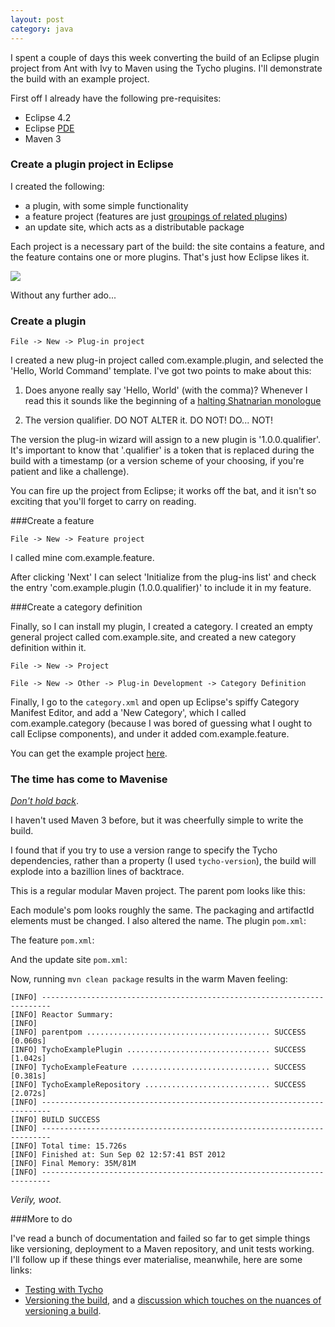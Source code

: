 ```yaml
---
layout: post
category: java
---
```


I spent a couple of days this week converting the build of an Eclipse
plugin project from Ant with Ivy to Maven using the Tycho plugins.
I'll demonstrate the build with an example project.

First off I already have the following pre-requisites:

- Eclipse 4.2
- Eclipse [PDE](http://www.eclipse.org/pde/)
- Maven 3

### Create a plugin project in Eclipse

I created the following:

- a plugin, with some simple functionality
- a feature project (features are just [groupings of related plugins](https://www.google.co.uk/search?q=what+is+an+eclipse+feature&ie=utf-8&oe=utf-8&aq=t&rls=org.mozilla:en-GB:official&client=firefox-a&channel=fflb#hl=en&client=firefox-a&hs=UnU&rls=org.mozilla:en-GB:official&channel=fflb&q=eclipse+feature&tbs=dfn:1&tbo=u&sa=X&ei=tUpDUIT6Coqp0QWR4oCQAw&ved=0CCAQkQ4&bav=on.2,or.r_gc.r_pw.r_qf.&fp=b566ea27a82450a4&biw=1440&bih=787))
- an update site, which acts as a distributable package

Each project is a necessary part of the build: the site contains a feature,
and the feature contains one or more plugins. That's just how Eclipse
likes it.

![](http://upload.wikimedia.org/wikipedia/commons/thumb/0/0a/Russian_Dolls.jpg/800px-Russian_Dolls.jpg)

Without any further ado...

### Create a plugin

`File -> New -> Plug-in project`

I created a new plug-in project called com.example.plugin, and selected
the 'Hello, World Command' template. I've got two points to make about this:

1. Does anyone really say 'Hello, World' (with the comma)? Whenever
I read this it sounds like the beginning of a
[halting Shatnarian monologue](http://www.youtube.com/watch?v=HiFEzc_gsuw)

2. The version qualifier. DO NOT ALTER it. DO NOT! DO... NOT!

The version the plug-in wizard will assign to a new plugin is 
'1.0.0.qualifier'. It's important to know that '.qualifier' is a
token that is replaced during the build with a timestamp (or a version
scheme of your choosing, if you're patient and like a challenge).

You can fire up the project from Eclipse; it works off the bat,
and it isn't so exciting that you'll forget to carry on reading.

###Create a feature

`File -> New -> Feature project`

I called mine com.example.feature.

After clicking 'Next' I can select 'Initialize from the  plug-ins list'
and check the entry 'com.example.plugin (1.0.0.qualifier)' to include
it in my feature.

###Create a category definition

Finally, so I can install my plugin, I created a category. I created
an empty general project called com.example.site, and created a new 
category definition within it.

`File -> New -> Project`

`File -> New -> Other -> Plug-in Development -> Category Definition`

Finally, I go to the `category.xml` and open up Eclipse's spiffy
Category Manifest Editor, and add a 'New Category', which I called
com.example.category (because I was bored of guessing what I ought to
call Eclipse components), and under it added com.example.feature.

You can get the example project [here](downloads/code/TychoExampleFeature.tar.gz).

### The time has come to Mavenise

*[Don't hold back](http://www.youtube.com/watch?v=Xu3FTEmN-eg)*.

I haven't used Maven 3 before, but it was cheerfully simple
to write the build.

I found that if you try to use a version range to specify the Tycho
dependencies, rather than a property (I used `tycho-version`), the
build will explode into a bazillion lines of backtrace.

This is a regular modular Maven project. The parent pom looks like
this:

Each module's pom looks roughly the same. The packaging and artifactId
elements must be changed. I also altered the name. The plugin `pom.xml`:

The feature `pom.xml`:

And the update site `pom.xml`:

Now, running `mvn clean package` results in the warm Maven feeling:

    [INFO] ------------------------------------------------------------------------
    [INFO] Reactor Summary:
    [INFO] 
    [INFO] parentpom ......................................... SUCCESS [0.060s]
    [INFO] TychoExamplePlugin ................................ SUCCESS [1.042s]
    [INFO] TychoExampleFeature ............................... SUCCESS [0.381s]
    [INFO] TychoExampleRepository ............................ SUCCESS [2.072s]
    [INFO] ------------------------------------------------------------------------
    [INFO] BUILD SUCCESS
    [INFO] ------------------------------------------------------------------------
    [INFO] Total time: 15.726s
    [INFO] Finished at: Sun Sep 02 12:57:41 BST 2012
    [INFO] Final Memory: 35M/81M
    [INFO] ------------------------------------------------------------------------

*Verily, woot*.

###More to do

I've read a bunch of documentation and failed so far to get simple things
like versioning, deployment to a Maven repository, and
unit tests working. I'll follow up if these things ever materialise, 
meanwhile, here are some links:

- [Testing with Tycho](http://wiki.eclipse.org/Tycho/Packaging_Types#eclipse-test-plugin)
- [Versioning the build](http://www.eclipse.org/tycho/sitedocs/tycho-packaging-plugin/build-qualifier-mojo.html),
and a [discussion which touches on the nuances of versioning a build](http://software.2206966.n2.nabble.com/Tycho-and-feature-versioning-td3651356.html).
